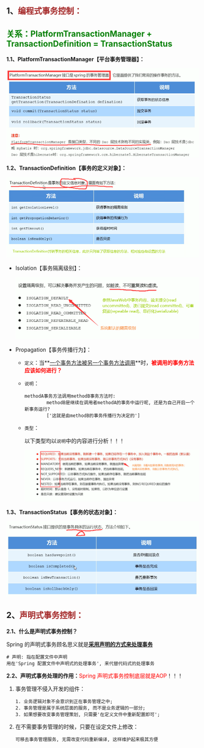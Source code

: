 ## 1、<span style="color:brown">编程式事务控制：</span>

## <span style="color:green">关系：PlatformTransactionManager  +  TransactionDefinition  =  TransactionStatus</span>

**1.1、PlatformTransactionManager【平台事务管理器】：**

<img src="https://raw.githubusercontent.com/root-bine/image/main/Typora-image/PlatformTransactionManager.png" alt="image-20220920195348118" style="zoom:80%;" />

**1.2、TransactionDefinition【事务的定义对象】：**

<img src="https://raw.githubusercontent.com/root-bine/image/main/Typora-image/TransactionDefinition.png" alt="image-20220920200403711" style="zoom:80%;" />

- Isolation【事务隔离级别】：

  <img src="https://raw.githubusercontent.com/root-bine/image/main/Typora-image/%E4%BA%8B%E5%8A%A1%E6%8E%A7%E5%88%B6%E4%B8%AD%E7%9A%84%E9%9A%94%E7%A6%BB%E7%BA%A7%E5%88%AB.png" alt="image-20220920200947128" style="zoom:80%;" />

- Propagation【事务传播行为】：

  - `定义`：当**<u>一个事务方法被另一个事务方法调用</u>**时，<span style="color:red">**被调用的事务方法应该如何进行？**</span>

  - `说明`：

    ```apl
    methodA事务方法调用methodB事务方法时:
    		methodB是继续在调用者methodA的事务中运行呢, 还是为自己开启一个新事务运行?
    		['这就是由methodB的事务传播行为决定的']
    ```

  - `类型`：

    以下类型均以`说明`中的内容进行分析！！！

    <img src="https://raw.githubusercontent.com/root-bine/image/main/Typora-image/%E4%B8%83%E7%A7%8D%E4%BA%8B%E5%8A%A1%E4%BC%A0%E6%92%AD%E7%B1%BB%E5%9E%8B.png" alt="image-20220920203935161" style="zoom:80%;" />

**1.3、TransactionStatus【事务的状态对象】：**

<img src="https://raw.githubusercontent.com/root-bine/image/main/Typora-image/TransactionStatus.png" alt="image-20220920204717239" style="zoom:80%;" />



## 2、<span style="color:brown">声明式事务控制：</span>

**2.1、什么是声明式事务控制？**

Spring 的声明式事务顾名思义就是<u>**采用声明的方式来处理事务**</u>

```apl
# 声明: 指在配置文件中声明
用在'Spring 配置文件中声明式的处理事务', 来代替代码式的处理事务
```

**2.2、声明式事务处理的作用：**<span style="color:red">Spring 声明式事务控制底层就是AOP</span>！！！

1. 事务管理不侵入开发的组件：

   ```apl
   1. 业务逻辑对象不会意识到正在事务管理之中;
   2. 事务管理是属于系统层面的服务, 而不是业务逻辑的一部分;
   3. 如果想要改变事务管理策划, 只需要'在定义文件中重新配置即可';
   ```

2. 在不需要事务管理的时候，只要在设定文件上修改：

   ```apl
   可移去事务管理服务, 无需改变代码重新编译, 这样维护起来极其方便
   ```
